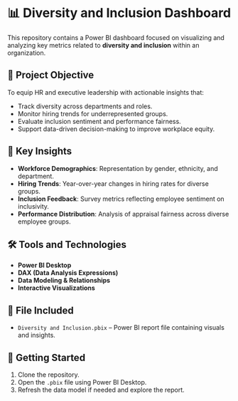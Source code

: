 # 📊 Diversity and Inclusion Dashboard

This repository contains a Power BI dashboard focused on visualizing and analyzing key metrics related to **diversity and inclusion** within an organization.

## 🧠 Project Objective

To equip HR and executive leadership with actionable insights that:
- Track diversity across departments and roles.
- Monitor hiring trends for underrepresented groups.
- Evaluate inclusion sentiment and performance fairness.
- Support data-driven decision-making to improve workplace equity.

## 📌 Key Insights

- **Workforce Demographics**: Representation by gender, ethnicity, and department.
- **Hiring Trends**: Year-over-year changes in hiring rates for diverse groups.
- **Inclusion Feedback**: Survey metrics reflecting employee sentiment on inclusivity.
- **Performance Distribution**: Analysis of appraisal fairness across diverse employee groups.

## 🛠️ Tools and Technologies

- **Power BI Desktop**
- **DAX (Data Analysis Expressions)**
- **Data Modeling & Relationships**
- **Interactive Visualizations**

## 📁 File Included

- `Diversity and Inclusion.pbix` – Power BI report file containing visuals and insights.

## 🚀 Getting Started

1. Clone the repository.
2. Open the `.pbix` file using Power BI Desktop.
3. Refresh the data model if needed and explore the report.

